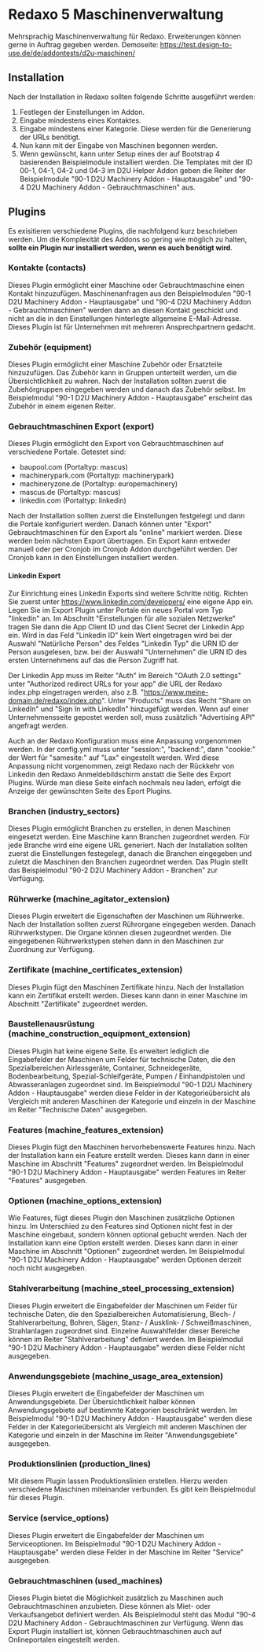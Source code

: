 # Redaxo 5 Maschinenverwaltung

Mehrsprachig Maschinenverwaltung für Redaxo. Erweiterungen können gerne in Auftrag gegeben werden. Demoseite: <https://test.design-to-use.de/de/addontests/d2u-maschinen/>

## Installation

Nach der Installation in Redaxo sollten folgende Schritte ausgeführt werden:

1. Festlegen der Einstellungen im Addon.
2. Eingabe mindestens eines Kontaktes.
3. Eingabe mindestens einer Kategorie. Diese werden für die Generierung der URLs benötigt.
4. Nun kann mit der Eingabe von Maschinen begonnen werden.
5. Wenn gewünscht, kann unter Setup eines der auf Bootstrap 4 basierenden Beispielmodule installiert werden. Die Templates mit der ID 00-1, 04-1, 04-2 und 04-3 im D2U Helper Addon geben die Reiter der Beispielmodule "90-1 D2U Machinery Addon - Hauptausgabe" und "90-4 D2U Machinery Addon - Gebrauchtmaschinen" aus.

## Plugins

Es exisitieren verschiedene Plugins, die nachfolgend kurz beschrieben werden. Um die Komplexität des Addons so gering wie möglich zu halten, **sollte ein Plugin nur installiert werden, wenn es auch benötigt wird**.

### Kontakte (contacts)

Dieses Plugin ermöglicht einer Maschine oder Gebrauchtmaschine einen Kontakt hinzuzufügen. Maschinenanfragen aus den Beispielmodulen "90-1 D2U Machinery Addon - Hauptausgabe" und "90-4 D2U Machinery Addon - Gebrauchtmaschinen" werden dann an diesen Kontakt geschickt und nicht an die in den Einstellungen hinterlegte allgemeine E-Mail-Adresse. Dieses Plugin ist für Unternehmen mit mehreren Ansprechpartnern gedacht.

### Zubehör (equipment)

Dieses Plugin ermöglicht einer Maschine Zubehör oder Ersatzteile hinzuzufügen. Das Zubehör kann in Gruppen unterteilt werden, um die Übersichtlichkeit zu wahren. Nach der Installation sollten zuerst die Zubehörgruppen eingegeben werden und danach das Zubehör selbst. Im Beispielmodul "90-1 D2U Machinery Addon - Hauptausgabe" erscheint das Zubehör in einem eigenen Reiter.

### Gebrauchtmaschinen Export (export)

Dieses Plugin ermöglicht den Export von Gebrauchtmaschinen auf verschiedene Portale. Getestet sind:

- baupool.com (Portaltyp: mascus)
- machinerypark.com (Portaltyp: machinerypark)
- machineryzone.de (Portaltyp: europemachinery)
- mascus.de (Portaltyp: mascus)
- linkedin.com (Portaltyp: linkedin)

Nach der Installation sollten zuerst die Einstellungen festgelegt und dann die Portale konfiguriert werden. Danach können unter "Export" Gebrauchtmaschinen für den Export als "online" markiert werden. Diese werden beim nächsten Export übertragen. Ein Export kann entweder manuell oder per Cronjob im Cronjob Addon durchgeführt werden. Der Cronjob kann in den Einstellungen installiert werden.

#### Linkedin Export

Zur Einrichtung eines Linkedin Exports sind weitere Schritte nötig. Richten Sie zuerst unter <https://www.linkedin.com/developers/> eine eigene App ein. Legen Sie im Export Plugin unter Portale ein neues Portal vom Typ "linkedin" an. Im Abschnitt "Einstellungen für alle sozialen Netzwerke" tragen Sie dann die App Client ID und das Client Secret der Linkedin App ein. Wird in das Feld "Linkedin ID" kein Wert eingetragen wird bei der Auswahl "Natürliche Person" des Feldes "Linkedin Typ" die URN ID der Person ausgelesen, bzw. bei der Auswahl "Unternehmen" die URN ID des ersten Unternehmens auf das die Person Zugriff hat.

Der Linkedin App muss im Reiter "Auth" im Bereich "OAuth 2.0 settings" unter "Authorized redirect URLs for your app" die URL der Redaxo index.php eingetragen werden, also z.B. "https://www.meine-domain.de/redaxo/index.php". Unter "Products" muss das Recht "Share on LinkedIn" und "Sign In with LinkedIn" hinzugefügt werden. Wenn auf einer Unternehmensseite gepostet werden soll, muss zusätzlich "Advertising API" angefragt werden.

Auch an der Redaxo Konfiguration muss eine Anpassung vorgenommen werden. In der config.yml muss unter "session:", "backend:", dann "cookie:" der Wert für "samesite:" auf "Lax" eingestellt werden. Wird diese Anpassung nicht vorgenommen, zeigt Redaxo nach der Rückkehr von Linkedin den Redaxo Anmeldebildschirm anstatt die Seite des Export Plugins. Würde man diese Seite einfach nochmals neu laden, erfolgt die Anzeige der gewünschten Seite des Eport Plugins.

### Branchen (industry_sectors)

Dieses Plugin ermöglicht Branchen zu erstellen, in denen Maschinen eingesetzt werden. Eine Maschine kann Branchen zugeordnet werden. Für jede Branche wird eine eigene URL generiert. Nach der Installation sollten zuerst die Einstellungen festegelegt, danach die Branchen eingegeben und zuletzt die Maschinen den Branchen zugeordnet werden. Das Plugin stellt das Beispielmodul "90-2 D2U Machinery Addon - Branchen" zur Verfügung.

### Rührwerke (machine_agitator_extension)

Dieses Plugin erweitert die Eigenschaften der Maschinen um Rührwerke. Nach der Installation sollten zuerst Rührorgane eingegeben werden. Danach Rührwerkstypen. Die Organe können diesen zugeordnet werden. Die eingegebenen Rührwerkstypen stehen dann in den Maschinen zur Zuordnung zur Verfügung.

### Zertifikate (machine_certificates_extension)

Dieses Plugin fügt den Maschinen Zertifikate hinzu. Nach der Installation kann ein Zertifikat erstellt werden. Dieses kann dann in einer Maschine im Abschnitt "Zertifikate" zugeordnet werden.

### Baustellenausrüstung (machine_construction_equipment_extension)

Dieses Plugin hat keine eigene Seite. Es erweitert lediglich die Eingabefelder der Maschinen um Felder für technische Daten, die den Spezialbereichen Airlessgeräte, Container, Schneidegeräte, Bodenbearbeitung, Spezial-Schleifgeräte, Pumpen / Einhandpistolen und Abwasseranlagen zugeordnet sind. Im Beispielmodul "90-1 D2U Machinery Addon - Hauptausgabe" werden diese Felder in der Kategorieübersicht als Vergleich mit anderen Maschinen der Kategorie und einzeln in der Maschine im Reiter "Technische Daten" ausgegeben.

### Features (machine_features_extension)

Dieses Plugin fügt den Maschinen hervorhebenswerte Features hinzu. Nach der Installation kann ein Feature erstellt werden. Dieses kann dann in einer Maschine im Abschnitt "Features" zugeordnet werden. Im Beispielmodul "90-1 D2U Machinery Addon - Hauptausgabe" werden Features im Reiter "Features" ausgegeben.

### Optionen (machine_options_extension)

Wie Features, fügt dieses Plugin den Maschinen zusätzliche Optionen hinzu. Im Unterschied zu den Features sind Optionen nicht fest in der Maschine eingebaut, sondern können optional gebucht werden. Nach der Installation kann eine Option erstellt werden. Dieses kann dann in einer Maschine im Abschnitt "Optionen" zugeordnet werden. Im Beispielmodul "90-1 D2U Machinery Addon - Hauptausgabe" werden Optionen derzeit noch nicht ausgegeben.

### Stahlverarbeitung (machine_steel_processing_extension)

Dieses Plugin erweitert die Eingabefelder der Maschinen um Felder für technische Daten, die den Spezialbereichen Automatisierung, Blech- / Stahlverarbeitung, Bohren, Sägen, Stanz- / Ausklink- / Schweißmaschinen, Strahlanlagen zugeordnet sind. Einzelne Auswahlfelder dieser Bereiche können im Reiter "Stahlverarbeitung" definiert werden. Im Beispielmodul "90-1 D2U Machinery Addon - Hauptausgabe" werden diese Felder nicht ausgegeben.

### Anwendungsgebiete (machine_usage_area_extension)

Dieses Plugin erweitert die Eingabefelder der Maschinen um Anwendungsgebiete. Der Übersichtlichkeit halber können Anwendungsgebiete auf bestimmte Kategorien beschränkt werden. Im Beispielmodul "90-1 D2U Machinery Addon - Hauptausgabe" werden diese Felder in der Kategorieübersicht als Vergleich mit anderen Maschinen der Kategorie und einzeln in der Maschine im Reiter "Anwendungsgebiete" ausgegeben.

### Produktionslinien (production_lines)

Mit diesem Plugin lassen Produktionslinien erstellen. Hierzu werden verschiedene Maschinen miteinander verbunden. Es gibt kein Beispielmodul für dieses Plugin.

### Service (service_options)

Dieses Plugin erweitert die Eingabefelder der Maschinen um Serviceoptionen. Im Beispielmodul "90-1 D2U Machinery Addon - Hauptausgabe" werden diese Felder in der Maschine im Reiter "Service" ausgegeben.

### Gebrauchtmaschinen (used_machines)

Dieses Plugin bietet die Möglichkeit zusätzlich zu Maschinen auch Gebrauchtmaschinen anzubieten. Diese können als Miet- oder Verkaufsangebot definiert werden. Als Beispielmodul steht das Modul "90-4 D2U Machinery Addon - Gebrauchtmaschinen zur Verfügung. Wenn das Export Plugin installiert ist, können Gebrauchtmaschinen auch auf Onlineportalen eingestellt werden.
